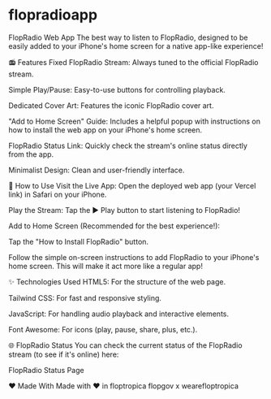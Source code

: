 # flopradioapp

FlopRadio Web App
The best way to listen to FlopRadio, designed to be easily added to your iPhone's home screen for a native app-like experience!

📻 Features
Fixed FlopRadio Stream: Always tuned to the official FlopRadio stream.

Simple Play/Pause: Easy-to-use buttons for controlling playback.

Dedicated Cover Art: Features the iconic FlopRadio cover art.

"Add to Home Screen" Guide: Includes a helpful popup with instructions on how to install the web app on your iPhone's home screen.

FlopRadio Status Link: Quickly check the stream's online status directly from the app.

Minimalist Design: Clean and user-friendly interface.

🚀 How to Use
Visit the Live App: Open the deployed web app (your Vercel link) in Safari on your iPhone.

Play the Stream: Tap the ▶️ Play button to start listening to FlopRadio!

Add to Home Screen (Recommended for the best experience!):

Tap the "How to Install FlopRadio" button.

Follow the simple on-screen instructions to add FlopRadio to your iPhone's home screen. This will make it act more like a regular app!

✨ Technologies Used
HTML5: For the structure of the web page.

Tailwind CSS: For fast and responsive styling.

JavaScript: For handling audio playback and interactive elements.

Font Awesome: For icons (play, pause, share, plus, etc.).

🌐 FlopRadio Status
You can check the current status of the FlopRadio stream (to see if it's online) here:

FlopRadio Status Page

❤️ Made With
Made with ❤️ in floptropica
flopgov x wearefloptropica
